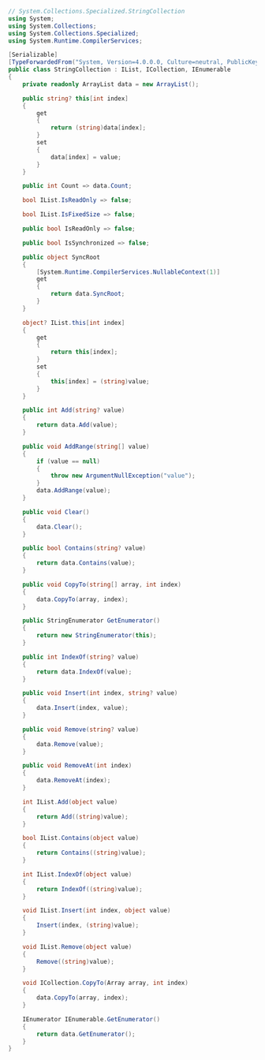 ﻿```csharp
// System.Collections.Specialized.StringCollection
using System;
using System.Collections;
using System.Collections.Specialized;
using System.Runtime.CompilerServices;

[Serializable]
[TypeForwardedFrom("System, Version=4.0.0.0, Culture=neutral, PublicKeyToken=b77a5c561934e089")]
public class StringCollection : IList, ICollection, IEnumerable
{
	private readonly ArrayList data = new ArrayList();

	public string? this[int index]
	{
		get
		{
			return (string)data[index];
		}
		set
		{
			data[index] = value;
		}
	}

	public int Count => data.Count;

	bool IList.IsReadOnly => false;

	bool IList.IsFixedSize => false;

	public bool IsReadOnly => false;

	public bool IsSynchronized => false;

	public object SyncRoot
	{
		[System.Runtime.CompilerServices.NullableContext(1)]
		get
		{
			return data.SyncRoot;
		}
	}

	object? IList.this[int index]
	{
		get
		{
			return this[index];
		}
		set
		{
			this[index] = (string)value;
		}
	}

	public int Add(string? value)
	{
		return data.Add(value);
	}

	public void AddRange(string[] value)
	{
		if (value == null)
		{
			throw new ArgumentNullException("value");
		}
		data.AddRange(value);
	}

	public void Clear()
	{
		data.Clear();
	}

	public bool Contains(string? value)
	{
		return data.Contains(value);
	}

	public void CopyTo(string[] array, int index)
	{
		data.CopyTo(array, index);
	}

	public StringEnumerator GetEnumerator()
	{
		return new StringEnumerator(this);
	}

	public int IndexOf(string? value)
	{
		return data.IndexOf(value);
	}

	public void Insert(int index, string? value)
	{
		data.Insert(index, value);
	}

	public void Remove(string? value)
	{
		data.Remove(value);
	}

	public void RemoveAt(int index)
	{
		data.RemoveAt(index);
	}

	int IList.Add(object value)
	{
		return Add((string)value);
	}

	bool IList.Contains(object value)
	{
		return Contains((string)value);
	}

	int IList.IndexOf(object value)
	{
		return IndexOf((string)value);
	}

	void IList.Insert(int index, object value)
	{
		Insert(index, (string)value);
	}

	void IList.Remove(object value)
	{
		Remove((string)value);
	}

	void ICollection.CopyTo(Array array, int index)
	{
		data.CopyTo(array, index);
	}

	IEnumerator IEnumerable.GetEnumerator()
	{
		return data.GetEnumerator();
	}
}

```